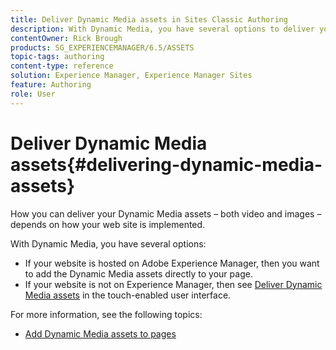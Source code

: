 ```yaml
---
title: Deliver Dynamic Media assets in Sites Classic Authoring
description: With Dynamic Media, you have several options to deliver your Dynamic Media assets - both video and images - to your website.
contentOwner: Rick Brough
products: SG_EXPERIENCEMANAGER/6.5/ASSETS
topic-tags: authoring
content-type: reference
solution: Experience Manager, Experience Manager Sites
feature: Authoring
role: User
---
```

# Deliver Dynamic Media assets{#delivering-dynamic-media-assets}

How you can deliver your Dynamic Media assets &ndash; both video and images &ndash; depends on how your web site is implemented.

With Dynamic Media, you have several options:

* If your website is hosted on Adobe Experience Manager, then you want to add the Dynamic Media assets directly to your page.
* If your website is not on Experience Manager, then see [Deliver Dynamic Media assets](/help/assets/delivering-dynamic-media-assets.md) in the touch-enabled user interface.

For more information, see the following topics:

* [Add Dynamic Media assets to pages](/help/sites-classic-ui-authoring/dynamic-media-assets-adding-to-page.md)
